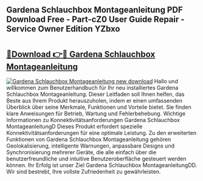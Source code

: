 ## Gardena Schlauchbox Montageanleitung PDF Download Free - Part-cZ0 User Guide Repair - Service Owner Edition YZbxo

# <h2><a href="http://df6cyhm.blite.top/?on=Gardena+Schlauchbox+Montageanleitung">🔗Download 👉🔴 Gardena Schlauchbox Montageanleitung</a></h2>

[![Gardena Schlauchbox Montageanleitung new download](https://i.imgur.com/lujVjoI.png)](http://df6cyhm.blite.top/?on=Gardena+Schlauchbox+Montageanleitung)
Hallo und willkommen zum Benutzerhandbuch für Ihr neu installiertes Gardena Schlauchbox Montageanleitung. Dieser Leitfaden soll Ihnen helfen, das Beste aus Ihrem Produkt herauszuholen, indem er einen umfassenden Überblick über seine Merkmale, Funktionen und Vorteile bietet. Sie finden klare Anweisungen für Betrieb, Wartung und Fehlerbehebung. Wichtige Informationen zu Konnektivitätsanforderungen Gardena Schlauchbox MontageanleitungD Dieses Produkt erfordert spezielle Konnektivitätsanforderungen für eine optimale Leistung. Zu den erweiterten Funktionen von Gardena Schlauchbox Montageanleitung gehören Geolokalisierung, intelligente Warnungen, anpassbare Designs und Synchronisierung mehrerer Geräte, die alle einfach über die benutzerfreundliche und intuitive Benutzeroberfläche gesteuert werden können. Ihr Erfolg ist unser Ziel Gardena Schlauchbox MontageanleitungDD. Wir sind bestrebt, Ihre vollste Zufriedenheit zu gewährleisten.
